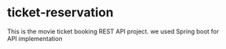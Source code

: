 # ticket-reservation
This is the movie ticket booking REST API project. we used Spring boot for API implementation
